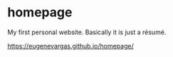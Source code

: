 # homepage
My first personal website. Basically it is just a résumé.

https://eugenevargas.github.io/homepage/